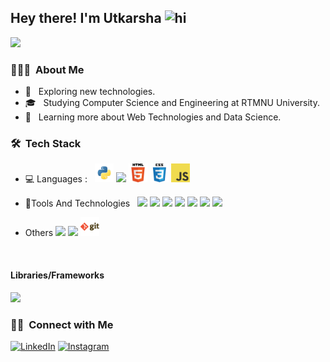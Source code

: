 
## Hey there! I'm Utkarsha  <img src="https://user-images.githubusercontent.com/1303154/88677602-1635ba80-d120-11ea-84d8-d263ba5fc3c0.gif" width="28px" alt="hi">

![](https://komarev.com/ghpvc/?username=mv1249)

<h3> 👨🏻‍💻 &nbsp;About Me </h3>

- 🤔 &nbsp; Exploring new technologies.
- 🎓 &nbsp; Studying Computer Science and Engineering at RTMNU University.
- 🌱 &nbsp; Learning more about Web Technologies and Data Science.


<h3> 🛠 &nbsp;Tech Stack</h3>


- 💻 Languages : &nbsp;
   <code><img height="30" src="https://raw.githubusercontent.com/github/explore/80688e429a7d4ef2fca1e82350fe8e3517d3494d/topics/python/python.png"></code>
  <code><img height="30" src="https://cdn.iconscout.com/icon/free/png-512/c-programming-569564.png"></code>
  <code><img height="30" src="https://raw.githubusercontent.com/github/explore/80688e429a7d4ef2fca1e82350fe8e3517d3494d/topics/html/html.png"></code>
  <code><img height="30" src="https://raw.githubusercontent.com/github/explore/80688e429a7d4ef2fca1e82350fe8e3517d3494d/topics/css/css.png"></code>
  <code><img height="30" src="https://raw.githubusercontent.com/github/explore/80688e429a7d4ef2fca1e82350fe8e3517d3494d/topics/javascript/javascript.png"></code>
 
- 🔧Tools And Technologies &nbsp;
    <code><img height="30" src="https://upload.wikimedia.org/wikipedia/commons/thumb/0/05/Scikit_learn_logo_small.svg/1280px-Scikit_learn_logo_small.svg.png"></code>
  <code><img height="30" src="https://numpy.org/images/logos/numpy.svg"></code>
  <code><img height="30" src="https://upload.wikimedia.org/wikipedia/commons/thumb/2/22/Pandas_mark.svg/1200px-Pandas_mark.svg.png"></code>
  <code><img height="30" src="https://upload.wikimedia.org/wikipedia/commons/thumb/8/84/Matplotlib_icon.svg/1200px-Matplotlib_icon.svg.png"></code>
  <code><img height="30" src="https://upload.wikimedia.org/wikipedia/commons/thumb/2/2d/Tensorflow_logo.svg/1200px-Tensorflow_logo.svg.png"></code>
  <code><img height="30" src="https://icon2.cleanpng.com/20180802/iwp/kisspng-flask-by-example-python-web-framework-bottle-lico-softwares-websites-press-services-product-5b634c8e416770.5741331515332343182679.jpg"></code>
  <code><img height="30" src="https://icon-library.com/images/django-icon/django-icon-0.jpg"></code>

  
- Others 
<code><img height="30" src="https://upload.wikimedia.org/wikipedia/commons/thumb/9/9a/Visual_Studio_Code_1.35_icon.svg/1024px-Visual_Studio_Code_1.35_icon.svg.png"></code>
<code><img height="30" src="https://www.psych.mcgill.ca/labs/mogillab/anaconda2/pkgs/anaconda-navigator-1.4.3-py27_0/lib/python2.7/site-packages/anaconda_navigator/static/images/anaconda-icon-1024x1024.png"></code>
<code><img height="30" src="https://raw.githubusercontent.com/github/explore/80688e429a7d4ef2fca1e82350fe8e3517d3494d/topics/git/git.png"></code>


<br/>








#### Libraries/Frameworks




<a href="https://github.com/mv1249">
  <img height="180em" src="https://github-readme-stats.vercel.app/api/top-langs/?username=mv1249&theme=buefy&layout=compact" />
</a>

<br/>

<h3> 🤝🏻 &nbsp;Connect with Me </h3>

<p>
 
 
  <a href="https://www.linkedin.com/in/utkarsha-sathe-1106ab1b4/"><img alt="LinkedIn" src="https://img.shields.io/badge/LinkedIn-%20utkarsha%20sathe-blue?style=flat-square&logo=linkedin"></a>
  <a href="https://www.instagram.com/_utkar_sha_1/"><img alt="Instagram" src="https://img.shields.io/badge/Instagram-_utkar_sha_1-blue?style=flat-square&logo=instagram"></a>
  
</p>

